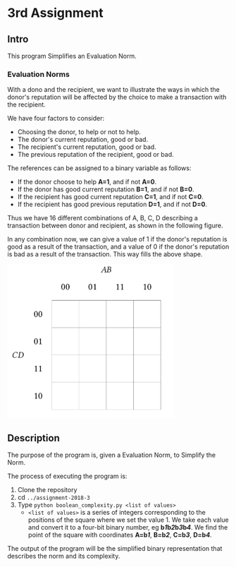 # 3rd Assignment

## Intro

This program Simplifies an Evaluation Norm.

### Evaluation Norms

With a dono and the recipient, we want to illustrate the ways in which the donor's reputation will be affected by the choice to make a transaction with the recipient. 

We have four factors to consider:

* Choosing the donor, to help or not to help.
* The donor's current reputation, good or bad.
* The recipient's current reputation, good or bad.
* The previous reputation of the recipient, good or bad.

The references can be assigned to a binary variable as follows:

* If the donor choose to help **A=1**, and if not **A=0**.
* If the donor has good current reputation **B=1**, and if not **B=0**.
* If the recipient has good current reputation **C=1**, and if not **C=0**.
* If the recipient has good previous reputation **D=1**, and if not **D=0**.

Thus we have 16 different combinations of A, B, C, D describing a transaction between donor and recipient, as shown in the following figure.

In any combination now, we can give a value of 1 if the donor's reputation is good as a result of the transaction, and a value of 0 if the donor's reputation is bad as a result of the transaction. This way fills the above shape.


![](./images/sample.png)


## Description

 The purpose of the program is, given a Evaluation Norm, to Simplify the Norm.

 The process of executing the program is:

 1. Clone the repository
 2. cd `../assignment-2018-3`
 3. Type `python boolean_complexity.py <list of values>`
    + `<list of values>` is a series of integers corresponding to the positions of the square where we set the value 1. We take each value and convert it to a four-bit binary number, eg **b*1*b*2*b*3*b*4***.
    We find the point of the square with coordinates **A=b*1***, **B=b*2***, **C=b*3***, **D=b*4***.

The output of the program will be the simplified binary representation that describes the norm and its complexity.




